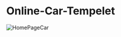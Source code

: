 # Online-Car-Tempelet


![HomePageCar](https://user-images.githubusercontent.com/111582706/211878314-b7c125f7-28c8-49d9-a428-af582c122fef.jpg)

